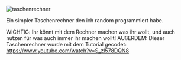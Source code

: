![taschenrechner](https://github.com/user-attachments/assets/ba3b12ec-a9a3-4749-9940-61129f772228)

Ein simpler Taschenrechner den ich random programmiert habe.

WICHTIG: Ihr könnt mit dem Rechner machen was ihr wollt, und auch nutzen für was auch immer ihr machen wollt!
AUßERDEM: Dieser Taschenrechner wurde mit dem Tutorial gecodet: https://www.youtube.com/watch?v=S_zI578DQN8
